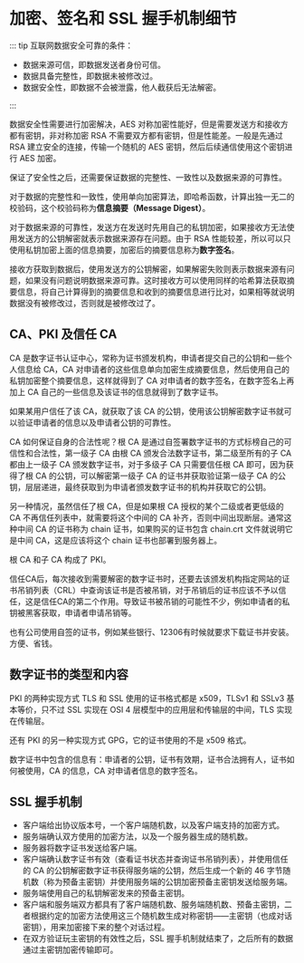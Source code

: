 # 加密、签名和 SSL 握手机制细节

::: tip 互联网数据安全可靠的条件：

- 数据来源可信，即数据发送者身份可信。
- 数据具备完整性，即数据未被修改过。
- 数据安全性，即数据不会被泄露，他人截获后无法解密。

:::

数据安全性需要进行加密解决，AES 对称加密性能好，但是需要发送方和接收方都有密钥，非对称加密 RSA 不需要双方都有密钥，但是性能差。一般是先通过 RSA 建立安全的连接，传输一个随机的 AES 密钥，然后后续通信使用这个密钥进行 AES 加密。

保证了安全性之后，还需要保证数据的完整性、一致性以及数据来源的可靠性。

对于数据的完整性和一致性，使用单向加密算法，即哈希函数，计算出独一无二的校验码，这个校验码称为**信息摘要（Message Digest）**。

对于数据来源的可靠性，发送方在发送时先用自己的私钥加密，如果接收方无法使用发送方的公钥解密就表示数据来源存在问题。由于 RSA 性能较差，所以可以只使用私钥加密上面的信息摘要，加密后的摘要信息称为**数字签名**。

接收方获取到数据后，使用发送方的公钥解密，如果解密失败则表示数据来源有问题，如果没有问题说明数据来源可靠。这时接收方可以使用同样的哈希算法获取摘要信息，将自己计算得到的摘要信息和收到的摘要信息进行比对，如果相等就说明数据没有被修改过，否则就是被修改过了。

## CA、PKI 及信任 CA

CA 是数字证书认证中心，常称为证书颁发机构，申请者提交自己的公钥和一些个人信息给 CA，CA 对申请者的这些信息单向加密生成摘要信息，然后使用自己的私钥加密整个摘要信息，这样就得到了 CA 对申请者的数字签名，在数字签名上再加上 CA 自己的一些信息及该证书的信息就得到了数字证书。

如果某用户信任了该 CA，就获取了该 CA 的公钥，使用该公钥解密数字证书就可以验证申请者的信息以及申请者公钥的可靠性。

CA 如何保证自身的合法性呢？根 CA 是通过自签署数字证书的方式标榜自己的可信性和合法性，第一级子 CA 由根 CA 颁发合法数字证书，第二级至所有的子 CA 都由上一级子 CA 颁发数字证书，对于多级子 CA 只需要信任根 CA 即可，因为获得了根 CA 的公钥，可以解密第一级子 CA 的证书并获取验证第一级子 CA 的公钥，层层递进，最终获取到为申请者颁发数字证书的机构并获取它的公钥。

另一种情况，虽然信任了根 CA，但是如果根 CA 授权的某个二级或者更低级的 CA 不再信任列表中，就需要将这个中间的 CA 补齐，否则中间出现断层。通常这种中间 CA 的证书称为 chain 证书，如果购买的证书包含 chain.crt 文件就说明它是中间 CA，这是应该将这个 chain 证书也部署到服务器上。

根 CA 和子 CA 构成了 PKI。

信任CA后，每次接收到需要解密的数字证书时，还要去该颁发机构指定网站的证书吊销列表（CRL）中查询该证书是否被吊销，对于吊销后的证书应该不予以信任，这是信任CA的第二个作用。导致证书被吊销的可能性不少，例如申请者的私钥被黑客获取，申请者申请吊销等。

也有公司使用自签的证书，例如某些银行、12306有时候就要求下载证书并安装。方便、省钱。

## 数字证书的类型和内容

PKI 的两种实现方式 TLS 和 SSL 使用的证书格式都是 x509，TLSv1 和 SSLv3 基本等价，只不过 SSL 实现在 OSI 4 层模型中的应用层和传输层的中间，TLS 实现在传输层。

还有 PKI 的另一种实现方式 GPG，它的证书使用的不是 x509 格式。

数字证书中包含的信息有：申请者的公钥，证书有效期，证书合法拥有人，证书如何被使用，CA 的信息，CA 对申请者信息的数字签名。

## SSL 握手机制

- 客户端给出协议版本号，一个客户端随机数，以及客户端支持的加密方式。
- 服务端确认双方使用的加密方法，以及一个服务器生成的随机数。
- 服务器将数字证书发送给客户端。
- 客户端确认数字证书有效（查看证书状态并查询证书吊销列表），并使用信任的 CA 的公钥解密数字证书获得服务端的公钥，然后生成一个新的 46 字节随机数（称为预备主密钥）并使用服务端的公钥加密预备主密钥发送给服务端。
- 服务端使用自己的私钥解密发来的预备主密钥。
- 客户端和服务端双方都具有了客户端随机数、服务端随机数、预备主密钥，二者根据约定的加密方法使用这三个随机数生成对称密钥——主密钥（也成对话密钥），用来加密接下来的整个对话过程。
- 在双方验证玩主密钥的有效性之后，SSL 握手机制就结束了，之后所有的数据通过主密钥加密传输即可。
